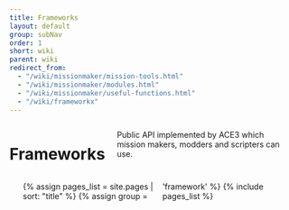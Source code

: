 ```yaml
---
title: Frameworks
layout: default
group: subNav
order: 1
short: wiki
parent: wiki
redirect_from:
  - "/wiki/missionmaker/mission-tools.html"
  - "/wiki/missionmaker/modules.html"
  - "/wiki/missionmaker/useful-functions.html"
  - "/wiki/frameworkx"
---
```


<style type="text/css">
  ul {
    columns: 2;
  }
</style>

<div class="row">
    <div class="large-12 columns">
        <h1>Frameworks</h1>
        <p>Public API implemented by ACE3 which mission makers, modders and scripters can use.</p>
    </div>
</div>
<div class="row">
    <div class="large-12 columns">
        <nav>
            <ul>
                {% assign pages_list = site.pages | sort: "title" %}
                {% assign group = 'framework' %}
                {% include pages_list %}
            </ul>
        </nav>
    </div>
</div>

